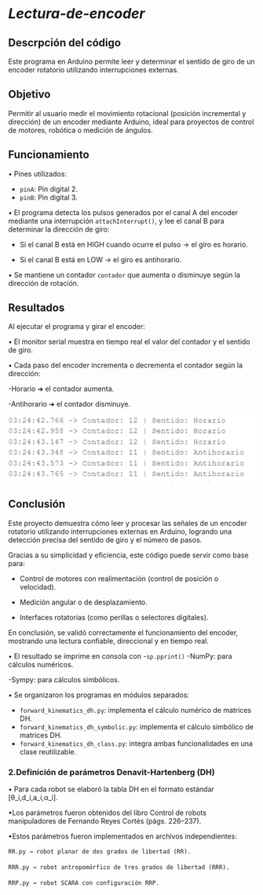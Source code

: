 # *Lectura-de-encoder*
## Descrpción del código
Este programa en Arduino permite leer y determinar el sentido de giro de un encoder rotatorio utilizando interrupciones externas.

## Objetivo
Permitir al usuario medir el movimiento rotacional (posición incremental y dirección) de un encoder mediante Arduino, ideal para proyectos de control de motores, robótica o medición de ángulos.


## Funcionamiento
•	Pines utilizados:

- `pinA`: Pin digital 2.
- `pinB`: Pin digital 3.

• El programa detecta los pulsos generados por el canal A del encoder mediante una interrupción `attachInterrupt()`, y lee el canal B para determinar la dirección de giro:

- Si el canal B está en HIGH cuando ocurre el pulso → el giro es horario.

- Si el canal B está en LOW → el giro es antihorario.

• Se mantiene un contador `contador` que aumenta o disminuye según la dirección de rotación.

## Resultados

Al ejecutar el programa y girar el encoder:

• El monitor serial muestra en tiempo real el valor del contador y el sentido de giro.

• Cada paso del encoder incrementa o decrementa el contador según la dirección:

-Horario ➜ el contador aumenta.

-Antihorario ➜ el contador disminuye.

![Mi imagen](img.png)

## Conclusión

Este proyecto demuestra cómo leer y procesar las señales de un encoder rotatorio utilizando interrupciones externas en Arduino, logrando una detección precisa del sentido de giro y el número de pasos.

Gracias a su simplicidad y eficiencia, este código puede servir como base para:

- Control de motores con realimentación (control de posición o velocidad).

- Medición angular o de desplazamiento.

- Interfaces rotatorias (como perillas o selectores digitales).

En conclusión, se validó correctamente el funcionamiento del encoder, mostrando una lectura confiable, direccional y en tiempo real.




•	El resultado se imprime en consola con -`sp.pprint()`
   -NumPy: para cálculos numéricos.
   
   -Sympy: para cálculos simbólicos.
   
•	Se organizaron los programas en módulos separados:

- `forward_kinematics_dh.py`: implementa el cálculo numérico de matrices DH.
- `forward_kinematics_dh_symbolic.py`: implementa el cálculo simbólico de matrices DH.
- `forward_kinematics_dh_class.py`: integra ambas funcionalidades en una clase reutilizable.


### 2.Definición de parámetros Denavit-Hartenberg (DH)
• Para cada robot se elaboró la tabla DH en el formato estándar [θ_i,d_i,a_i,α_i].

•Los parámetros fueron obtenidos del libro Control de robots manipuladores de Fernando Reyes Cortés (págs. 226–237).

•Estos parámetros fueron implementados en archivos independientes:

	RR.py → robot planar de dos grados de libertad (RR).
   
	RRR.py → robot antropomórfico de tres grados de libertad (RRR).
   
	RRP.py → robot SCARA con configuración RRP.



